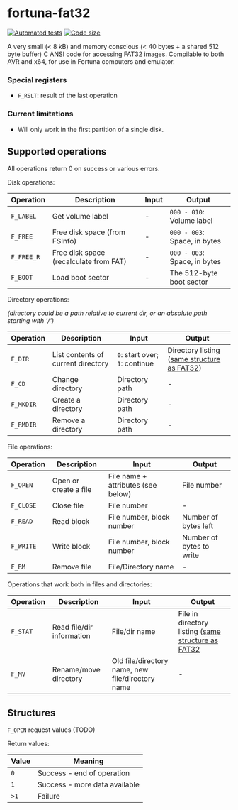 # fortuna-fat32

[![Automated tests](https://github.com/fortuna-computers/fortuna-fat32/actions/workflows/automated-tests.yml/badge.svg?branch=master)](https://github.com/fortuna-computers/fortuna-fat32/actions/workflows/automated-tests.yml)
[![Code size](https://github.com/fortuna-computers/fortuna-fat32/actions/workflows/code-size.yml/badge.svg?branch=master)](https://github.com/fortuna-computers/fortuna-fat32/actions/workflows/code-size.yml)

A very small (&lt; 8 kB) and memory conscious (&lt; 40 bytes + a shared 512 byte buffer) C ANSI code for accessing FAT32 images. Compilable to both AVR and x64, for use in Fortuna computers and emulator.

### Special registers

* `F_RSLT`: result of the last operation

### Current limitations

* Will only work in the first partition of a single disk.

## Supported operations

All operations return 0 on success or various errors.

Disk operations:

| Operation | Description | Input | Output |
|-----------|-------------|-------|--------|
| `F_LABEL` | Get volume label | - | `000 - 010`: Volume label |
| `F_FREE`  | Free disk space (from FSInfo) | - | `000 - 003`: Space, in bytes |
| `F_FREE_R`  | Free disk space (recalculate from FAT) | - | `000 - 003`: Space, in bytes |
| `F_BOOT` | Load boot sector | - | The 512-byte boot sector |

Directory operations:

*(directory could be a path relative to current dir, or an absolute path starting with '/')*

| Operation | Description | Input | Output |
|-----------|-------------|-------|--------|
| `F_DIR`   | List contents of current directory | `0`: start over; `1`: continue | Directory listing ([same structure as FAT32](https://en.wikipedia.org/wiki/Design_of_the_FAT_file_system#Directory_entry))
| `F_CD`    | Change directory | Directory path | - |
| `F_MKDIR` | Create a directory | Directory path | - |
| `F_RMDIR` | Remove a directory | Directory path | - |

File operations:

| Operation | Description | Input | Output |
|-----------|-------------|-------|--------|
| `F_OPEN` | Open or create a file | File name + attributes (see below) | File number |
| `F_CLOSE` | Close file | File number | - |
| `F_READ` | Read block | File number, block number | Number of bytes left |
| `F_WRITE` | Write block | File number, block number | Number of bytes to write |
| `F_RM` | Remove file | File/Directory name | - |

Operations that work both in files and directories:

| Operation | Description | Input | Output |
|-----------|-------------|-------|--------|
| `F_STAT` | Read file/dir information | File/dir name | File in directory listing ([same structure as FAT32](https://en.wikipedia.org/wiki/Design_of_the_FAT_file_system#Directory_entry) |
| `F_MV` | Rename/move directory | Old file/directory name, new file/directory name | - |

## Structures

`F_OPEN` request values (TODO)

Return values:

| Value | Meaning |
|-------|---------|
| `0`   | Success - end of operation |
| `1`   | Success - more data available |
| `>1`  | Failure |

